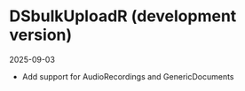 # DSbulkUploadR (development version)

2025-09-03
* Add support for AudioRecordings and GenericDocuments
